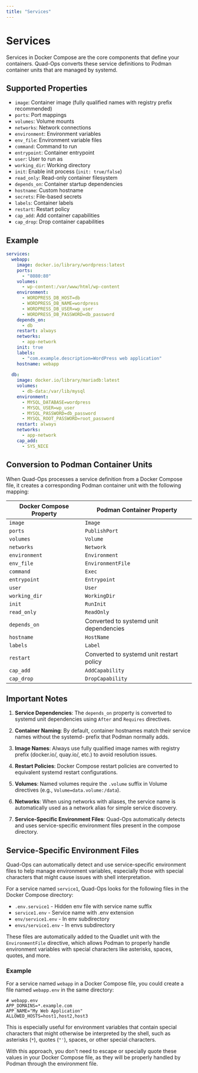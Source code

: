 ```yaml
---
title: "Services"
---
```


# Services

Services in Docker Compose are the core components that define your containers. Quad-Ops converts these service definitions to Podman container units that are managed by systemd.

## Supported Properties

- `image`: Container image (fully qualified names with registry prefix recommended)
- `ports`: Port mappings
- `volumes`: Volume mounts
- `networks`: Network connections
- `environment`: Environment variables
- `env_file`: Environment variable files
- `command`: Command to run
- `entrypoint`: Container entrypoint
- `user`: User to run as
- `working_dir`: Working directory
- `init`: Enable init process (`init: true/false`)
- `read_only`: Read-only container filesystem
- `depends_on`: Container startup dependencies
- `hostname`: Custom hostname
- `secrets`: File-based secrets
- `labels`: Container labels
- `restart`: Restart policy
- `cap_add`: Add container capabilities
- `cap_drop`: Drop container capabilities

## Example

```yaml
services:
  webapp:
    image: docker.io/library/wordpress:latest
    ports:
      - "8080:80"
    volumes:
      - wp-content:/var/www/html/wp-content
    environment:
      - WORDPRESS_DB_HOST=db
      - WORDPRESS_DB_NAME=wordpress
      - WORDPRESS_DB_USER=wp_user
      - WORDPRESS_DB_PASSWORD=db_password
    depends_on:
      - db
    restart: always
    networks:
      - app-network
    init: true
    labels:
      - "com.example.description=WordPress web application"
    hostname: webapp
  
  db:
    image: docker.io/library/mariadb:latest
    volumes:
      - db-data:/var/lib/mysql
    environment:
      - MYSQL_DATABASE=wordpress
      - MYSQL_USER=wp_user
      - MYSQL_PASSWORD=db_password
      - MYSQL_ROOT_PASSWORD=root_password
    restart: always
    networks:
      - app-network
    cap_add:
      - SYS_NICE
```

## Conversion to Podman Container Units

When Quad-Ops processes a service definition from a Docker Compose file, it creates a corresponding Podman container unit with the following mapping:

| Docker Compose Property | Podman Container Property |
|-------------------------|---------------------------|
| `image` | `Image` |
| `ports` | `PublishPort` |
| `volumes` | `Volume` |
| `networks` | `Network` |
| `environment` | `Environment` |
| `env_file` | `EnvironmentFile` |
| `command` | `Exec` |
| `entrypoint` | `Entrypoint` |
| `user` | `User` |
| `working_dir` | `WorkingDir` |
| `init` | `RunInit` |
| `read_only` | `ReadOnly` |
| `depends_on` | Converted to systemd unit dependencies |
| `hostname` | `HostName` |
| `labels` | `Label` |
| `restart` | Converted to systemd unit restart policy |
| `cap_add` | `AddCapability` |
| `cap_drop` | `DropCapability` |

## Important Notes

1. **Service Dependencies**: The `depends_on` property is converted to systemd unit dependencies using `After` and `Requires` directives.

2. **Container Naming**: By default, container hostnames match their service names without the systemd- prefix that Podman normally adds.

3. **Image Names**: Always use fully qualified image names with registry prefix (docker.io/, quay.io/, etc.) to avoid resolution issues.

4. **Restart Policies**: Docker Compose restart policies are converted to equivalent systemd restart configurations.

5. **Volumes**: Named volumes require the `.volume` suffix in Volume directives (e.g., `Volume=data.volume:/data`).

6. **Networks**: When using networks with aliases, the service name is automatically used as a network alias for simple service discovery.

7. **Service-Specific Environment Files**: Quad-Ops automatically detects and uses service-specific environment files present in the compose directory.

## Service-Specific Environment Files

Quad-Ops can automatically detect and use service-specific environment files to help manage environment variables, especially those with special characters that might cause issues with shell interpretation.

For a service named `service1`, Quad-Ops looks for the following files in the Docker Compose directory:

- `.env.service1` - Hidden env file with service name suffix
- `service1.env` - Service name with .env extension
- `env/service1.env` - In env subdirectory
- `envs/service1.env` - In envs subdirectory

These files are automatically added to the Quadlet unit with the `EnvironmentFile` directive, which allows Podman to properly handle environment variables with special characters like asterisks, spaces, quotes, and more.

### Example

For a service named `webapp` in a Docker Compose file, you could create a file named `webapp.env` in the same directory:

```env
# webapp.env
APP_DOMAINS=*.example.com
APP_NAME="My Web Application"
ALLOWED_HOSTS=host1,host2,host3
```

This is especially useful for environment variables that contain special characters that might otherwise be interpreted by the shell, such as asterisks (`*`), quotes (`"'`), spaces, or other special characters.

With this approach, you don't need to escape or specially quote these values in your Docker Compose file, as they will be properly handled by Podman through the environment file.